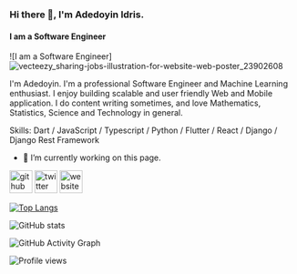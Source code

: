 ### Hi there 👋, I'm Adedoyin Idris.
#### I am a Software Engineer
![I am a Software Engineer]![vecteezy_sharing-jobs-illustration-for-website-web-poster_23902608](https://github.com/DevAdedoyin/DevAdedoyin/assets/59482569/2b69c4e6-7e92-42d9-888b-dc677e380926)

I'm Adedoyin. I'm a professional Software Engineer and Machine Learning enthusiast. I enjoy building scalable and user friendly Web and Mobile application. I do content writing sometimes, and love Mathematics, Statistics, Science and Technology in general.

Skills: Dart / JavaScript / Typescript / Python / Flutter / React / Django / Django Rest Framework

- 🔭 I’m currently working on this page. 


[<img src='https://cdn.jsdelivr.net/npm/simple-icons@3.0.1/icons/github.svg' alt='github' height='40'>](https://github.com/DevAdedoyin)  [<img src='https://cdn.jsdelivr.net/npm/simple-icons@3.0.1/icons/twitter.svg' alt='twitter' height='40'>](https://twitter.com/DreezyBines)  [<img src='https://cdn.jsdelivr.net/npm/simple-icons@3.0.1/icons/icloud.svg' alt='website' height='40'>](https://devadedoyin.com/)  

[![Top Langs](https://github-readme-stats.vercel.app/api/top-langs/?username=DevAdedoyin)](https://github.com/anuraghazra/github-readme-stats)

![GitHub stats](https://github-readme-stats.vercel.app/api?username=DevAdedoyin&show_icons=true)  

![GitHub Activity Graph](https://activity-graph.herokuapp.com/graph?username=DevAdedoyin)  

![Profile views](https://gpvc.arturio.dev/DevAdedoyin)  

